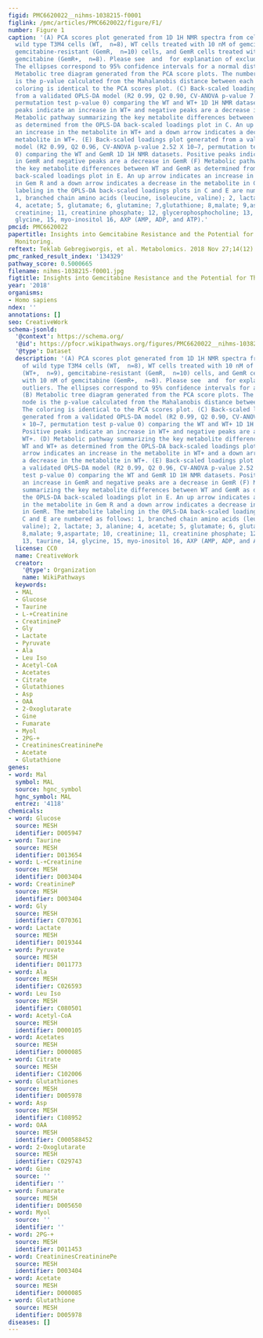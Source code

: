 ```yaml
---
figid: PMC6620022__nihms-1038215-f0001
figlink: /pmc/articles/PMC6620022/figure/F1/
number: Figure 1
caption: '(A) PCA scores plot generated from 1D 1H NMR spectra from cell lysates of
  wild type T3M4 cells (WT,  n=8), WT cells treated with 10 nM of gemcitabine (WT+,  n=9),
  gemcitabine-resistant (GemR,  n=10) cells, and GemR cells treated with 10 nM of
  gemcitabine (GemR+,  n=8). Please see  and  for explanation of excluded outliers.
  The ellipses correspond to 95% confidence intervals for a normal distribution. (B)
  Metabolic tree diagram generated from the PCA score plots. The number at each node
  is the p-value calculated from the Mahalanobis distance between each group. The
  coloring is identical to the PCA scores plot. (C) Back-scaled loadings plot generated
  from a validated OPLS-DA model (R2 0.99, Q2 0.90, CV-ANOVA p-value 7.94 × 10−7,
  permutation test p-value 0) comparing the WT and WT+ 1D 1H NMR datasets. Positive
  peaks indicate an increase in WT+ and negative peaks are a decrease in WT+. (D)
  Metabolic pathway summarizing the key metabolite differences between WT and WT+
  as determined from the OPLS-DA back-scaled loadings plot in C. An up arrow indicates
  an increase in the metabolite in WT+ and a down arrow indicates a decrease in the
  metabolite in WT+. (E) Back-scaled loadings plot generated from a validated OPLS-DA
  model (R2 0.99, Q2 0.96, CV-ANOVA p-value 2.52 X 10−7, permutation test p-value
  0) comparing the WT and GemR 1D 1H NMR datasets. Positive peaks indicate an increase
  in GemR and negative peaks are a decrease in GemR (F) Metabolic pathway summarizing
  the key metabolite differences between WT and GemR as determined from the OPLS-DA
  back-scaled loadings plot in E. An up arrow indicates an increase in the metabolite
  in Gem R and a down arrow indicates a decrease in the metabolite in GemR. The metabolite
  labeling in the OPLS-DA back-scaled loadings plots in C and E are numbered as follows:
  1, branched chain amino acids (leucine, isoleucine, valine); 2, lactate; 3, alanine;
  4, acetate; 5, glutamate; 6, glutamine; 7,glutathione; 8,malate; 9,aspartate; 10,
  creatinine; 11, creatinine phosphate; 12, glycerophosphocholine; 13, taurine, 14,
  glycine, 15, myo-inositol 16, AXP (AMP, ADP, and ATP).'
pmcid: PMC6620022
papertitle: Insights into Gemcitabine Resistance and the Potential for Therapeutic
  Monitoring.
reftext: Teklab Gebregiworgis, et al. Metabolomics. 2018 Nov 27;14(12):156-156.
pmc_ranked_result_index: '134329'
pathway_score: 0.5000665
filename: nihms-1038215-f0001.jpg
figtitle: Insights into Gemcitabine Resistance and the Potential for Therapeutic Monitoring
year: '2018'
organisms:
- Homo sapiens
ndex: ''
annotations: []
seo: CreativeWork
schema-jsonld:
  '@context': https://schema.org/
  '@id': https://pfocr.wikipathways.org/figures/PMC6620022__nihms-1038215-f0001.html
  '@type': Dataset
  description: '(A) PCA scores plot generated from 1D 1H NMR spectra from cell lysates
    of wild type T3M4 cells (WT,  n=8), WT cells treated with 10 nM of gemcitabine
    (WT+,  n=9), gemcitabine-resistant (GemR,  n=10) cells, and GemR cells treated
    with 10 nM of gemcitabine (GemR+,  n=8). Please see  and  for explanation of excluded
    outliers. The ellipses correspond to 95% confidence intervals for a normal distribution.
    (B) Metabolic tree diagram generated from the PCA score plots. The number at each
    node is the p-value calculated from the Mahalanobis distance between each group.
    The coloring is identical to the PCA scores plot. (C) Back-scaled loadings plot
    generated from a validated OPLS-DA model (R2 0.99, Q2 0.90, CV-ANOVA p-value 7.94
    × 10−7, permutation test p-value 0) comparing the WT and WT+ 1D 1H NMR datasets.
    Positive peaks indicate an increase in WT+ and negative peaks are a decrease in
    WT+. (D) Metabolic pathway summarizing the key metabolite differences between
    WT and WT+ as determined from the OPLS-DA back-scaled loadings plot in C. An up
    arrow indicates an increase in the metabolite in WT+ and a down arrow indicates
    a decrease in the metabolite in WT+. (E) Back-scaled loadings plot generated from
    a validated OPLS-DA model (R2 0.99, Q2 0.96, CV-ANOVA p-value 2.52 X 10−7, permutation
    test p-value 0) comparing the WT and GemR 1D 1H NMR datasets. Positive peaks indicate
    an increase in GemR and negative peaks are a decrease in GemR (F) Metabolic pathway
    summarizing the key metabolite differences between WT and GemR as determined from
    the OPLS-DA back-scaled loadings plot in E. An up arrow indicates an increase
    in the metabolite in Gem R and a down arrow indicates a decrease in the metabolite
    in GemR. The metabolite labeling in the OPLS-DA back-scaled loadings plots in
    C and E are numbered as follows: 1, branched chain amino acids (leucine, isoleucine,
    valine); 2, lactate; 3, alanine; 4, acetate; 5, glutamate; 6, glutamine; 7,glutathione;
    8,malate; 9,aspartate; 10, creatinine; 11, creatinine phosphate; 12, glycerophosphocholine;
    13, taurine, 14, glycine, 15, myo-inositol 16, AXP (AMP, ADP, and ATP).'
  license: CC0
  name: CreativeWork
  creator:
    '@type': Organization
    name: WikiPathways
  keywords:
  - MAL
  - Glucose
  - Taurine
  - L-+Creatinine
  - CreatinineP
  - Gly
  - Lactate
  - Pyruvate
  - Ala
  - Leu Iso
  - Acetyl-CoA
  - Acetates
  - Citrate
  - Glutathiones
  - Asp
  - OAA
  - 2-Oxoglutarate
  - Gine
  - Fumarate
  - Myol
  - 2PG-+
  - CreatininesCreatininePe
  - Acetate
  - Glutathione
genes:
- word: Mal
  symbol: MAL
  source: hgnc_symbol
  hgnc_symbol: MAL
  entrez: '4118'
chemicals:
- word: Glucose
  source: MESH
  identifier: D005947
- word: Taurine
  source: MESH
  identifier: D013654
- word: L-+Creatinine
  source: MESH
  identifier: D003404
- word: CreatinineP
  source: MESH
  identifier: D003404
- word: Gly
  source: MESH
  identifier: C070361
- word: Lactate
  source: MESH
  identifier: D019344
- word: Pyruvate
  source: MESH
  identifier: D011773
- word: Ala
  source: MESH
  identifier: C026593
- word: Leu Iso
  source: MESH
  identifier: C080501
- word: Acetyl-CoA
  source: MESH
  identifier: D000105
- word: Acetates
  source: MESH
  identifier: D000085
- word: Citrate
  source: MESH
  identifier: C102006
- word: Glutathiones
  source: MESH
  identifier: D005978
- word: Asp
  source: MESH
  identifier: C108952
- word: OAA
  source: MESH
  identifier: C000588452
- word: 2-Oxoglutarate
  source: MESH
  identifier: C029743
- word: Gine
  source: ''
  identifier: ''
- word: Fumarate
  source: MESH
  identifier: D005650
- word: Myol
  source: ''
  identifier: ''
- word: 2PG-+
  source: MESH
  identifier: D011453
- word: CreatininesCreatininePe
  source: MESH
  identifier: D003404
- word: Acetate
  source: MESH
  identifier: D000085
- word: Glutathione
  source: MESH
  identifier: D005978
diseases: []
---
```

